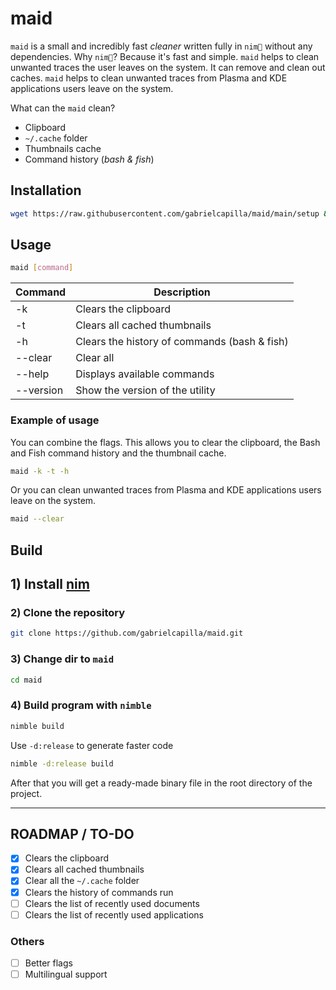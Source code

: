 # maid

`maid` is a small and incredibly fast *cleaner* written fully in `nim👑` without any dependencies. Why `nim👑`? Because it's fast and simple. `maid` helps to clean unwanted traces the user leaves on the system. It can remove and clean out caches. `maid` helps to clean unwanted traces from Plasma and KDE applications users leave on the system.

What can the `maid` clean?

- Clipboard
- `~/.cache` folder
- Thumbnails cache
- Command history (*bash & fish*)

## Installation

```sh
wget https://raw.githubusercontent.com/gabrielcapilla/maid/main/setup && sh setup
```

## Usage

```sh
maid [command]
```

Command  | Description
------------- | -------------
-k | Clears the clipboard
-t | Clears all cached thumbnails
-h | Clears the history of commands (bash & fish)
--clear | Clear all
--help | Displays available commands
--version | Show the version of the utility

### Example of usage

You can combine the flags. This allows you to clear the clipboard, the Bash and Fish command history and the thumbnail cache.

```sh
maid -k -t -h
```

Or you can clean unwanted traces from Plasma and KDE applications users leave on the system.

```sh
maid --clear
```

## Build

## 1) Install [nim](https://nim-lang.org/)

### 2) Clone the repository

```sh
git clone https://github.com/gabrielcapilla/maid.git
```

### 3) Change dir to `maid`

```sh
cd maid
```

### 4) Build program with `nimble`

```sh
nimble build
```

Use `-d:release` to generate faster code

```sh
nimble -d:release build
```

After that you will get a ready-made binary file in the root directory of the project.

----

## ROADMAP / TO-DO

- [x] Clears the clipboard
- [x] Clears all cached thumbnails
- [x] Clear all the `~/.cache` folder
- [x] Clears the history of commands run
- [ ] Clears the list of recently used documents
- [ ] Clears the list of recently used applications

### Others

- [ ] Better flags
- [ ] Multilingual support
